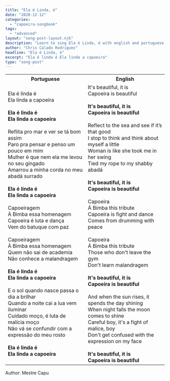 ```yaml
---
title: "Ela é Linda, é"
date: "2020-12-12"
categories:
  - "capoeira-songbook"
tags:
  - "advanced"
layout: "song-post-layout.njk"
description: "Learn to sing Ela é Linda, é with english and portuguese translations along with a video to help you learn."
author: "Chris Calado Rodriguez"
headline: "Ela é Linda, é"
excerpt: "Ela é linda é Ela linda a capoeira"
type: "song-post"
---
```


<table class="capoeira-table">
    <tr class="header-row">
        <th>Portuguese</th>
        <th>English</th>
    </tr>
    <tr>
        <td>
            Ela é linda é<br>
            Ela linda a capoeira<br><br>
            <strong>Ela é linda é<br>
            Ela linda a capoeira</strong><br><br>
            Reflita pro mar e ver se tá bom assim<br>
            Paro pra pensar e penso um pouco em mim<br>
            Mulher é que nem ela me levou no seu gingado<br>
            Amarrou a minha corda no meu abadá surrado<br><br>
            <strong>Ela é linda é<br>
            Ela linda a capoeira</strong><br><br>
            Capoeiragem<br>
            À Bimba essa homenagem<br>
            Capoeira é luta e dança<br>
            Vem do batuque com paz<br><br>
            Capoeiragem<br>
            À Bimba essa homenagem<br>
            Quem não sai de academia<br>
            Não conhece a malandragem<br><br>
            <strong>Ela é linda é<br>
            Ela linda a capoeira</strong><br><br>
            E o sol quando nasce passa o dia a brilhar<br>
            Quando a noite cai a lua vem iluminar<br>
            Cuidado moço, é luta de malícia moço<br>
            Não vá se confundir com a expressão do meu rosto<br><br>
            <strong>Ela é linda é<br>
            Ela linda a capoeira</strong>
        </td>
        <td>
            It's beautiful, it is<br>
            Capoeira is beautiful<br><br>
            <strong>It's beautiful, it is<br>
            Capoeira is beautiful</strong><br><br>
            Reflect to the sea and see if it’s that good<br>
            I stop to think and think about myself a little<br>
            Woman is like she took me in her swing<br>
            Tied my rope to my shabby abadá<br><br>
            <strong>It's beautiful, it is<br>
            Capoeira is beautiful</strong><br><br>
            Capoeira<br>
            Á Bimba this tribute<br>
            Capoeira is fight and dance<br>
            Comes from drumming with peace<br><br>
            Capoeira<br>
            Á Bimba this tribute<br>
            Those who don't leave the gym<br>
            Don't learn malandragem<br><br>
            <strong>It's beautiful, it is<br>
            Capoeira is beautiful</strong><br><br>
            And when the sun rises, it spends the day shining<br>
            When night falls the moon comes to shine<br>
            Careful boy, it's a fight of malice, boy<br>
            Don't get confused with the expression on my face<br><br>
            <strong>It's beautiful, it is<br>
            Capoeira is beautiful</strong>
        </td>
    </tr>
</table>

<figcaption>
Author: Mestre Capu
</figcaption>